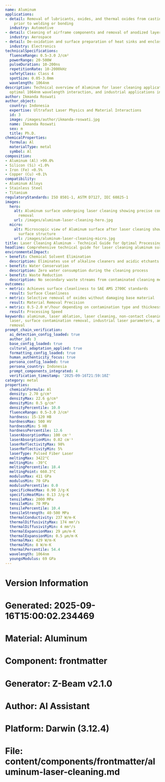 ```yaml
---
name: Aluminum
applications:
- detail: Removal of lubricants, oxides, and thermal oxides from castings and extrusions
    prior to welding or bonding
  industry: Automotive
- detail: Cleaning of airframe components and removal of anodized layers for repair
  industry: Aerospace
- detail: De-oxidation and surface preparation of heat sinks and enclosures
  industry: Electronics
technicalSpecifications:
  fluenceRange: 0.5–3.0 J/cm²
  powerRange: 20-500W
  pulseDuration: 10-200ns
  repetitionRate: 10-2000kHz
  safetyClass: Class 4
  spotSize: 0.05-3.0mm
  wavelength: 1064nm
description: Technical overview of Aluminum for laser cleaning applications, including
  optimal 1064nm wavelength interaction, and industrial applications in surface preparation.
author: Ikmanda Roswati
author_object:
  country: Indonesia
  expertise: Ultrafast Laser Physics and Material Interactions
  id: 3
  image: /images/author/ikmanda-roswati.jpg
  name: Ikmanda Roswati
  sex: m
  title: Ph.D.
chemicalProperties:
  formula: Al
  materialType: metal
  symbol: Al
composition:
- Aluminum (Al) >99.0%
- Silicon (Si) <1.0%
- Iron (Fe) <0.5%
- Copper (Cu) <0.1%
compatibility:
- Aluminum Alloys
- Stainless Steel
- Titanium
regulatoryStandards: ISO 8501-1, ASTM D7127, IEC 60825-1
images:
  hero:
    alt: Aluminum surface undergoing laser cleaning showing precise contamination
      removal
    url: /images/aluminum-laser-cleaning-hero.jpg
  micro:
    alt: Microscopic view of Aluminum surface after laser cleaning showing detailed
      surface structure
    url: /images/aluminum-laser-cleaning-micro.jpg
title: Laser Cleaning Aluminum - Technical Guide for Optimal Processing
headline: Comprehensive technical guide for laser cleaning aluminum surfaces
environmentalImpact:
- benefit: Chemical Solvent Elimination
  description: Eliminates use of alkaline cleaners and acidic etchants
- benefit: Water Conservation
  description: Zero water consumption during the cleaning process
- benefit: Waste Reduction
  description: No secondary waste streams from contaminated cleaning media
outcomes:
- metric: Achieves surface cleanliness to SAE AMS 2700C standards
  result: Surface Cleanliness
- metric: Selective removal of oxides without damaging base material
  result: Material Removal Precision
- metric: 0.5-2.0 m²/hour depending on contamination type and thickness
  result: Processing Speed
keywords: aluminum, laser ablation, laser cleaning, non-contact cleaning, pulsed fiber
  laser, surface contamination removal, industrial laser parameters, anodized layer
  removal
prompt_chain_verification:
  ai_detection_config_loaded: true
  author_id: 3
  base_config_loaded: true
  cultural_adaptation_applied: true
  formatting_config_loaded: true
  human_authenticity_focus: true
  persona_config_loaded: true
  persona_country: Indonesia
  prompt_components_integrated: 4
  verification_timestamp: '2025-09-16T21:59:10Z'
category: metal
properties:
  chemicalFormula: Al
  density: 2.70 g/cm³
  densityMax: 22.6 g/cm³
  densityMin: 0.5 g/cm³
  densityPercentile: 10.0
  fluenceRange: 0.5–3.0 J/cm²
  hardness: 15-120 HB
  hardnessMax: 500 HV
  hardnessMin: 5 HB
  hardnessPercentile: 12.6
  laserAbsorptionMax: 100 cm⁻¹
  laserAbsorptionMin: 0.02 cm⁻¹
  laserReflectivityMax: 98%
  laserReflectivityMin: 5%
  laserType: Pulsed Fiber Laser
  meltingMax: 3422°C
  meltingMin: -39°C
  meltingPercentile: 18.4
  meltingPoint: 660.3°C
  modulusMax: 411 GPa
  modulusMin: 70 GPa
  modulusPercentile: 0.0
  specificHeatMax: 0.90 J/g·K
  specificHeatMin: 0.13 J/g·K
  tensileMax: 2000 MPa
  tensileMin: 70 MPa
  tensilePercentile: 10.4
  tensileStrength: 40-500 MPa
  thermalConductivity: 237 W/m·K
  thermalDiffusivityMax: 174 mm²/s
  thermalDiffusivityMin: 4 mm²/s
  thermalExpansionMax: 29 µm/m·K
  thermalExpansionMin: 0.5 µm/m·K
  thermalMax: 429 W/m·K
  thermalMin: 8 W/m·K
  thermalPercentile: 54.4
  wavelength: 1064nm
  youngsModulus: 69 GPa
---
```


# Version Information
# Generated: 2025-09-16T15:00:02.234469
# Material: Aluminum
# Component: frontmatter
# Generator: Z-Beam v2.1.0
# Author: AI Assistant
# Platform: Darwin (3.12.4)
# File: content/components/frontmatter/aluminum-laser-cleaning.md